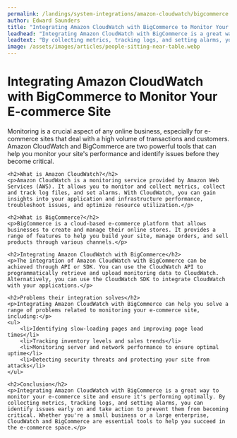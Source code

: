 ```yaml
---
permalink: /landings/system-integrations/amazon-cloudwatch/bigcommerce
author: Edward Saunders
title: "Integrating Amazon CloudWatch with BigCommerce to Monitor Your E-commerce Site"
leadhead: "Integrating Amazon CloudWatch with BigCommerce is a great way to monitor your e-commerce site and ensure it's performing optimally"
leadtext: "By collecting metrics, tracking logs, and setting alarms, you can identify issues early on and take action to prevent them from becoming critical. Whether you're a small business or a large enterprise, CloudWatch and BigCommerce are essential tools to help you succeed in the e-commerce space."
image: /assets/images/articles/people-sitting-near-table.webp
---
```

<div class="arttext">	<h1>Integrating Amazon CloudWatch with BigCommerce to Monitor Your E-commerce Site</h1>
	<p>Monitoring is a crucial aspect of any online business, especially for e-commerce sites that deal with a high volume of transactions and customers. Amazon CloudWatch and BigCommerce are two powerful tools that can help you monitor your site's performance and identify issues before they become critical.</p>

	<h2>What is Amazon CloudWatch?</h2>
	<p>Amazon CloudWatch is a monitoring service provided by Amazon Web Services (AWS). It allows you to monitor and collect metrics, collect and track log files, and set alarms. With CloudWatch, you can gain insights into your application and infrastructure performance, troubleshoot issues, and optimize resource utilization.</p>

	<h2>What is BigCommerce?</h2>
	<p>BigCommerce is a cloud-based e-commerce platform that allows businesses to create and manage their online stores. It provides a range of features to help you build your site, manage orders, and sell products through various channels.</p>

	<h2>Integrating Amazon CloudWatch with BigCommerce</h2>
	<p>The integration of Amazon CloudWatch with BigCommerce can be achieved through API or SDK. You can use the CloudWatch API to programmatically retrieve and upload monitoring data to CloudWatch. Alternatively, you can use the CloudWatch SDK to integrate CloudWatch with your applications.</p>

	<h2>Problems their integration solves</h2>
	<p>Integrating Amazon CloudWatch with BigCommerce can help you solve a range of problems related to monitoring your e-commerce site, including:</p>
	<ul>
		<li>Identifying slow-loading pages and improving page load times</li>
		<li>Tracking inventory levels and sales trends</li>
		<li>Monitoring server and network performance to ensure optimal uptime</li>
		<li>Detecting security threats and protecting your site from attacks</li>
	</ul>

	<h2>Conclusion</h2>
	<p>Integrating Amazon CloudWatch with BigCommerce is a great way to monitor your e-commerce site and ensure it's performing optimally. By collecting metrics, tracking logs, and setting alarms, you can identify issues early on and take action to prevent them from becoming critical. Whether you're a small business or a large enterprise, CloudWatch and BigCommerce are essential tools to help you succeed in the e-commerce space.</p>
</div>